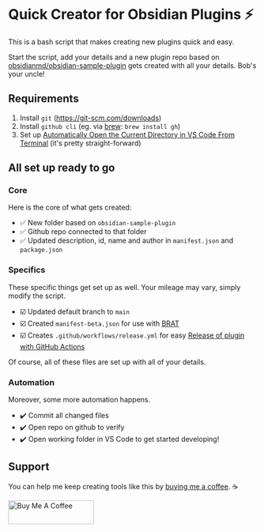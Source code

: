 # Quick Creator for Obsidian Plugins ⚡️
This is a bash script that makes creating new plugins quick and easy. 

Start the script, add your details and a new plugin repo based on [obsidianmd/obsidian-sample-plugin](https://github.com/obsidianmd/obsidian-sample-plugin) gets created with all your details. Bob's your uncle!

## Requirements
1. Install `git` (https://git-scm.com/downloads)
1. Install `github cli` (eg. via [brew](https://brew.sh/): `brew install gh`)
2. Set up [Automatically Open the Current Directory in VS Code From Terminal](https://shannoncrabill.com/blog/shell-command-open-directory-in-vscode/) (it's pretty straight-forward)

## All set up ready to go
### Core
Here is the core of what gets created:
* ✅ New folder based on `obsidian-sample-plugin`
* ✅ Github repo connected to that folder
* ✅ Updated description, id, name and author in `manifest.json` and `package.json`

### Specifics
These specific things get set up as well. Your mileage may vary, simply modify the script.
* ☑️ Updated default branch to `main`
* ☑️ Created `manifest-beta.json` for use with [BRAT](https://github.com/TfTHacker/obsidian42-brat)
* ☑️ Creates `.github/workflows/release.yml` for easy [Release of plugin with GitHub Actions](https://marcus.se.net/obsidian-plugin-docs/publishing/release-your-plugin-with-github-actions)

Of course, all of these files are set up with all of your details.

### Automation
Moreover, some more automation happens.
* ✔️ Commit all changed files
* ✔️ Open repo on github to verify
* ✔️ Open working folder in VS Code to get started developing!

## Support
You can help me keep creating tools like this by [buying me a coffee](https://www.buymeacoffee.com/joschua).  ☕️

<a href="https://www.buymeacoffee.com/joschua" target="_blank"><img src="https://cdn.buymeacoffee.com/buttons/v2/default-yellow.png" alt="Buy Me A Coffee" height= "48" width="173"></a>


